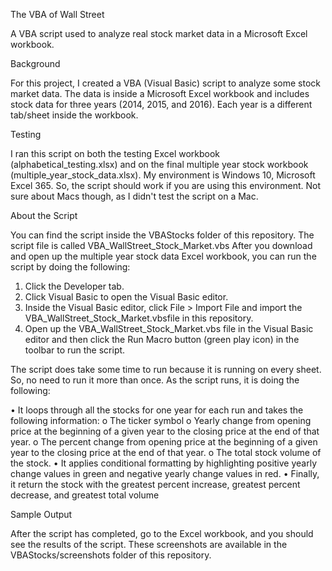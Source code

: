 The VBA of Wall Street

A VBA script used to analyze real stock market data in a Microsoft Excel workbook.

Background

For this project, I created a VBA (Visual Basic) script to analyze some stock market data. 
The data is inside a Microsoft Excel workbook and includes stock data for three years (2014, 2015, and 2016). Each year is a different tab/sheet inside the workbook.

Testing

I ran this script on both the testing Excel workbook (alphabetical_testing.xlsx) and on the final multiple year stock workbook (multiple_year_stock_data.xlsx).
My environment is Windows 10, Microsoft Excel 365. So, the script should work if you are using this environment. Not sure about Macs though, as I didn't test the script on a Mac.

About the Script

You can find the script inside the VBAStocks folder of this repository. The script file is called VBA_WallStreet_Stock_Market.vbs
After you download and open up the multiple year stock data Excel workbook, you can run the script by doing the following:

1.	Click the Developer tab.
2.	Click Visual Basic to open the Visual Basic editor.
3.	Inside the Visual Basic editor, click File > Import File and import the VBA_WallStreet_Stock_Market.vbsfile in this repository.
4.	Open up the VBA_WallStreet_Stock_Market.vbs file in the Visual Basic editor and then click the Run Macro button (green play icon) in the toolbar to run the script.

The script does take some time to run because it is running on every sheet. So, no need to run it more than once.
As the script runs, it is doing the following:

•	It loops through all the stocks for one year for each run and takes the following information:
o	The ticker symbol
o	Yearly change from opening price at the beginning of a given year to the closing price at the end of that year.
o	The percent change from opening price at the beginning of a given year to the closing price at the end of that year.
o	The total stock volume of the stock.
•	It applies conditional formatting by highlighting positive yearly change values in green and negative yearly change values in red.
•	Finally, it return the stock with the greatest percent increase, greatest percent decrease, and greatest total volume

Sample Output

After the script has completed, go to the Excel workbook, and you should see the results of the script.
These screenshots are available in the VBAStocks/screenshots folder of this repository. 
 

 